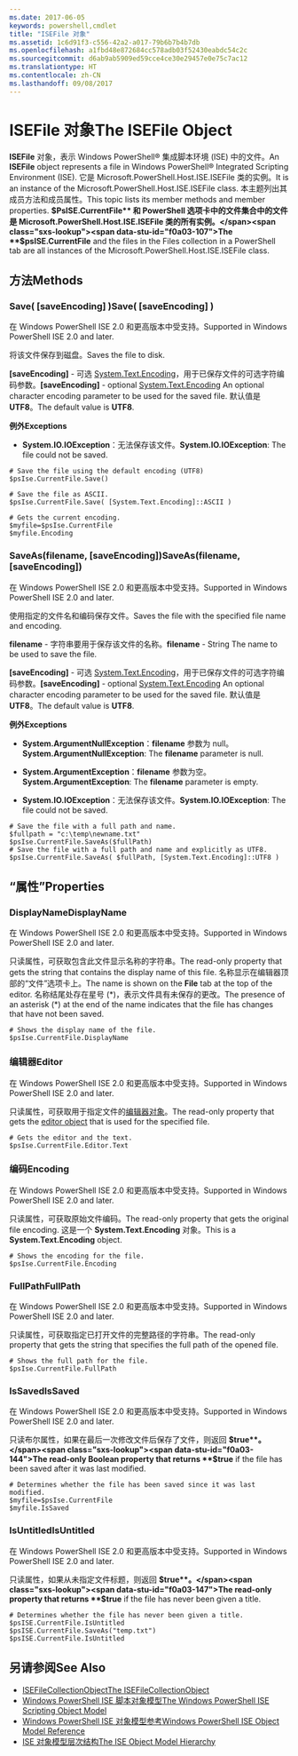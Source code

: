 ```yaml
---
ms.date: 2017-06-05
keywords: powershell,cmdlet
title: "ISEFile 对象"
ms.assetid: 1c6d91f3-c556-42a2-a017-79b6b7b4b7db
ms.openlocfilehash: a1fbd48e872684cc578adb03f52430eabdc54c2c
ms.sourcegitcommit: d6ab9ab5909ed59cce4ce30e29457e0e75c7ac12
ms.translationtype: HT
ms.contentlocale: zh-CN
ms.lasthandoff: 09/08/2017
---
```

# <a name="the-isefile-object"></a><span data-ttu-id="f0a03-103">ISEFile 对象</span><span class="sxs-lookup"><span data-stu-id="f0a03-103">The ISEFile Object</span></span>
  <span data-ttu-id="f0a03-104">**ISEFile** 对象，表示 Windows PowerShell® 集成脚本环境 (ISE) 中的文件。</span><span class="sxs-lookup"><span data-stu-id="f0a03-104">An **ISEFile** object represents a file in Windows PowerShell® Integrated Scripting Environment (ISE).</span></span> <span data-ttu-id="f0a03-105">它是 Microsoft.PowerShell.Host.ISE.ISEFile 类的实例。</span><span class="sxs-lookup"><span data-stu-id="f0a03-105">It is an instance of the Microsoft.PowerShell.Host.ISE.ISEFile class.</span></span> <span data-ttu-id="f0a03-106">本主题列出其成员方法和成员属性。</span><span class="sxs-lookup"><span data-stu-id="f0a03-106">This topic lists its member methods and member properties.</span></span> <span data-ttu-id="f0a03-107">**$PsISE.CurrentFile** 和 PowerShell 选项卡中的文件集合中的文件是 Microsoft.PowerShell.Host.ISE.ISEFile 类的所有实例。</span><span class="sxs-lookup"><span data-stu-id="f0a03-107">The **$psISE.CurrentFile** and the files in the Files collection in a PowerShell tab are all instances of the Microsoft.PowerShell.Host.ISE.ISEFile class.</span></span>

## <a name="methods"></a><span data-ttu-id="f0a03-108">方法</span><span class="sxs-lookup"><span data-stu-id="f0a03-108">Methods</span></span>

### <a name="save-saveencoding-"></a><span data-ttu-id="f0a03-109">Save\( \[saveEncoding\] \)</span><span class="sxs-lookup"><span data-stu-id="f0a03-109">Save\( \[saveEncoding\] \)</span></span>
  <span data-ttu-id="f0a03-110">在 Windows PowerShell ISE 2.0 和更高版本中受支持。</span><span class="sxs-lookup"><span data-stu-id="f0a03-110">Supported in Windows PowerShell ISE 2.0 and later.</span></span> 

 <span data-ttu-id="f0a03-111">将该文件保存到磁盘。</span><span class="sxs-lookup"><span data-stu-id="f0a03-111">Saves the file to disk.</span></span>

 <span data-ttu-id="f0a03-112">**\[saveEncoding\]** - 可选 [System.Text.Encoding](http://msdn.microsoft.com/library/system.text.encoding.aspx)，用于已保存文件的可选字符编码参数。</span><span class="sxs-lookup"><span data-stu-id="f0a03-112">**\[saveEncoding\]** - optional [System.Text.Encoding](http://msdn.microsoft.com/library/system.text.encoding.aspx) An optional character encoding parameter to be used for the saved file.</span></span> <span data-ttu-id="f0a03-113">默认值是 **UTF8**。</span><span class="sxs-lookup"><span data-stu-id="f0a03-113">The default value is **UTF8**.</span></span>

 <span data-ttu-id="f0a03-114">**例外**</span><span class="sxs-lookup"><span data-stu-id="f0a03-114">**Exceptions**</span></span>
 -   <span data-ttu-id="f0a03-115">**System.IO.IOException**：无法保存该文件。</span><span class="sxs-lookup"><span data-stu-id="f0a03-115">**System.IO.IOException**: The file could not be saved.</span></span>

```
# Save the file using the default encoding (UTF8)
$psIse.CurrentFile.Save()

# Save the file as ASCII.
$psIse.CurrentFile.Save( [System.Text.Encoding]::ASCII )

# Gets the current encoding.
$myfile=$psIse.CurrentFile
$myfile.Encoding

```

### <a name="saveasfilename-saveencoding"></a><span data-ttu-id="f0a03-116">SaveAs\(filename, \[saveEncoding\]\)</span><span class="sxs-lookup"><span data-stu-id="f0a03-116">SaveAs\(filename, \[saveEncoding\]\)</span></span>
  <span data-ttu-id="f0a03-117">在 Windows PowerShell ISE 2.0 和更高版本中受支持。</span><span class="sxs-lookup"><span data-stu-id="f0a03-117">Supported in Windows PowerShell ISE 2.0 and later.</span></span> 

 <span data-ttu-id="f0a03-118">使用指定的文件名和编码保存文件。</span><span class="sxs-lookup"><span data-stu-id="f0a03-118">Saves the file with the specified file name and encoding.</span></span>

 <span data-ttu-id="f0a03-119">**filename** - 字符串要用于保存该文件的名称。</span><span class="sxs-lookup"><span data-stu-id="f0a03-119">**filename** - String The name to be used to save the file.</span></span>

 <span data-ttu-id="f0a03-120">**\[saveEncoding\]** - 可选 [System.Text.Encoding](http://msdn.microsoft.com/library/system.text.encoding.aspx)，用于已保存文件的可选字符编码参数。</span><span class="sxs-lookup"><span data-stu-id="f0a03-120">**\[saveEncoding\]** - optional [System.Text.Encoding](http://msdn.microsoft.com/library/system.text.encoding.aspx) An optional character encoding parameter to be used for the saved file.</span></span> <span data-ttu-id="f0a03-121">默认值是 **UTF8**。</span><span class="sxs-lookup"><span data-stu-id="f0a03-121">The default value is **UTF8**.</span></span>

 <span data-ttu-id="f0a03-122">**例外**</span><span class="sxs-lookup"><span data-stu-id="f0a03-122">**Exceptions**</span></span>
 -   <span data-ttu-id="f0a03-123">**System.ArgumentNullException**：**filename** 参数为 null。</span><span class="sxs-lookup"><span data-stu-id="f0a03-123">**System.ArgumentNullException**: The **filename** parameter is null.</span></span>

- <span data-ttu-id="f0a03-124">**System.ArgumentException**：**filename** 参数为空。</span><span class="sxs-lookup"><span data-stu-id="f0a03-124">**System.ArgumentException**: The **filename** parameter is empty.</span></span>

- <span data-ttu-id="f0a03-125">**System.IO.IOException**：无法保存该文件。</span><span class="sxs-lookup"><span data-stu-id="f0a03-125">**System.IO.IOException**: The file could not be saved.</span></span>

```
# Save the file with a full path and name. 
$fullpath = "c:\temp\newname.txt"
$psIse.CurrentFile.SaveAs($fullPath) 
# Save the file with a full path and name and explicitly as UTF8. 
$psIse.CurrentFile.SaveAs( $fullPath, [System.Text.Encoding]::UTF8 )

```

## <a name="properties"></a><span data-ttu-id="f0a03-126">“属性”</span><span class="sxs-lookup"><span data-stu-id="f0a03-126">Properties</span></span>

### <a name="displayname"></a><span data-ttu-id="f0a03-127">DisplayName</span><span class="sxs-lookup"><span data-stu-id="f0a03-127">DisplayName</span></span>
  <span data-ttu-id="f0a03-128">在 Windows PowerShell ISE 2.0 和更高版本中受支持。</span><span class="sxs-lookup"><span data-stu-id="f0a03-128">Supported in Windows PowerShell ISE 2.0 and later.</span></span>

 <span data-ttu-id="f0a03-129">只读属性，可获取包含此文件显示名称的字符串。</span><span class="sxs-lookup"><span data-stu-id="f0a03-129">The read-only property that gets the string that contains the display name of this file.</span></span> <span data-ttu-id="f0a03-130">名称显示在编辑器顶部的“文件”选项卡上。</span><span class="sxs-lookup"><span data-stu-id="f0a03-130">The name is shown on the **File** tab at the top of the editor.</span></span> <span data-ttu-id="f0a03-131">名称结尾处存在星号 \(\*\)，表示文件具有未保存的更改。</span><span class="sxs-lookup"><span data-stu-id="f0a03-131">The presence of an asterisk \(\*\) at the end of the name indicates that the file has changes that have not been saved.</span></span>

```
# Shows the display name of the file.
$psIse.CurrentFile.DisplayName

```

### <a name="editor"></a><span data-ttu-id="f0a03-132">编辑器</span><span class="sxs-lookup"><span data-stu-id="f0a03-132">Editor</span></span>
  <span data-ttu-id="f0a03-133">在 Windows PowerShell ISE 2.0 和更高版本中受支持。</span><span class="sxs-lookup"><span data-stu-id="f0a03-133">Supported in Windows PowerShell ISE 2.0 and later.</span></span> 

 <span data-ttu-id="f0a03-134">只读属性，可获取用于指定文件的[编辑器对象](The-ISEEditor-Object.md)。</span><span class="sxs-lookup"><span data-stu-id="f0a03-134">The read-only property that gets the [editor object](The-ISEEditor-Object.md) that is used for the specified file.</span></span>

```
# Gets the editor and the text.
$psIse.CurrentFile.Editor.Text

```

### <a name="encoding"></a><span data-ttu-id="f0a03-135">编码</span><span class="sxs-lookup"><span data-stu-id="f0a03-135">Encoding</span></span>
  <span data-ttu-id="f0a03-136">在 Windows PowerShell ISE 2.0 和更高版本中受支持。</span><span class="sxs-lookup"><span data-stu-id="f0a03-136">Supported in Windows PowerShell ISE 2.0 and later.</span></span> 

 <span data-ttu-id="f0a03-137">只读属性，可获取原始文件编码。</span><span class="sxs-lookup"><span data-stu-id="f0a03-137">The read-only property that gets the original file encoding.</span></span> <span data-ttu-id="f0a03-138">这是一个 **System.Text.Encoding** 对象。</span><span class="sxs-lookup"><span data-stu-id="f0a03-138">This is a **System.Text.Encoding** object.</span></span>

```
# Shows the encoding for the file. 
$psIse.CurrentFile.Encoding

```

### <a name="fullpath"></a><span data-ttu-id="f0a03-139">FullPath</span><span class="sxs-lookup"><span data-stu-id="f0a03-139">FullPath</span></span>
  <span data-ttu-id="f0a03-140">在 Windows PowerShell ISE 2.0 和更高版本中受支持。</span><span class="sxs-lookup"><span data-stu-id="f0a03-140">Supported in Windows PowerShell ISE 2.0 and later.</span></span> 

 <span data-ttu-id="f0a03-141">只读属性，可获取指定已打开文件的完整路径的字符串。</span><span class="sxs-lookup"><span data-stu-id="f0a03-141">The read-only property that gets the string that specifies the full path of the opened file.</span></span>

```
# Shows the full path for the file. 
$psIse.CurrentFile.FullPath

```

### <a name="issaved"></a><span data-ttu-id="f0a03-142">IsSaved</span><span class="sxs-lookup"><span data-stu-id="f0a03-142">IsSaved</span></span>
  <span data-ttu-id="f0a03-143">在 Windows PowerShell ISE 2.0 和更高版本中受支持。</span><span class="sxs-lookup"><span data-stu-id="f0a03-143">Supported in Windows PowerShell ISE 2.0 and later.</span></span> 

 <span data-ttu-id="f0a03-144">只读布尔属性，如果在最后一次修改文件后保存了文件，则返回 **$true**。</span><span class="sxs-lookup"><span data-stu-id="f0a03-144">The read-only Boolean property that returns **$true** if the file has been saved after it was last modified.</span></span>

```
# Determines whether the file has been saved since it was last modified.
$myfile=$psIse.CurrentFile
$myfile.IsSaved

```

### <a name="isuntitled"></a><span data-ttu-id="f0a03-145">IsUntitled</span><span class="sxs-lookup"><span data-stu-id="f0a03-145">IsUntitled</span></span>
  <span data-ttu-id="f0a03-146">在 Windows PowerShell ISE 2.0 和更高版本中受支持。</span><span class="sxs-lookup"><span data-stu-id="f0a03-146">Supported in Windows PowerShell ISE 2.0 and later.</span></span> 

 <span data-ttu-id="f0a03-147">只读属性，如果从未指定文件标题，则返回 **$true**。</span><span class="sxs-lookup"><span data-stu-id="f0a03-147">The read-only property that returns **$true** if the file has never been given a title.</span></span>

```
# Determines whether the file has never been given a title.
$psISE.CurrentFile.IsUntitled
$psISE.CurrentFile.SaveAs("temp.txt")
$psISE.CurrentFile.IsUntitled

```

## <a name="see-also"></a><span data-ttu-id="f0a03-148">另请参阅</span><span class="sxs-lookup"><span data-stu-id="f0a03-148">See Also</span></span>
- [<span data-ttu-id="f0a03-149">ISEFileCollectionObject</span><span class="sxs-lookup"><span data-stu-id="f0a03-149">The ISEFileCollectionObject</span></span>](The-ISEFileCollection-Object.md) 
- [<span data-ttu-id="f0a03-150">Windows PowerShell ISE 脚本对象模型</span><span class="sxs-lookup"><span data-stu-id="f0a03-150">The Windows PowerShell ISE Scripting Object Model</span></span>](The-Windows-PowerShell-ISE-Scripting-Object-Model.md) 
- [<span data-ttu-id="f0a03-151">Windows PowerShell ISE 对象模型参考</span><span class="sxs-lookup"><span data-stu-id="f0a03-151">Windows PowerShell ISE Object Model Reference</span></span>](Windows-PowerShell-ISE-Object-Model-Reference.md)
- [<span data-ttu-id="f0a03-152">ISE 对象模型层次结构</span><span class="sxs-lookup"><span data-stu-id="f0a03-152">The ISE Object Model Hierarchy</span></span>](The-ISE-Object-Model-Hierarchy.md)
